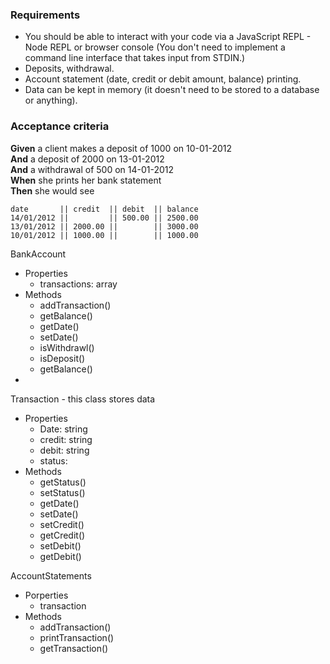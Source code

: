 ### Requirements

* You should be able to interact with your code via a JavaScript REPL - Node REPL or browser console  (You don't need to implement a command line interface that takes input from STDIN.)
* Deposits, withdrawal.
* Account statement (date, credit or debit amount, balance) printing.
* Data can be kept in memory (it doesn't need to be stored to a database or anything).

### Acceptance criteria

**Given** a client makes a deposit of 1000 on 10-01-2012  
**And** a deposit of 2000 on 13-01-2012  
**And** a withdrawal of 500 on 14-01-2012  
**When** she prints her bank statement  
**Then** she would see

```
date       || credit  || debit  || balance
14/01/2012 ||         || 500.00 || 2500.00
13/01/2012 || 2000.00 ||        || 3000.00
10/01/2012 || 1000.00 ||        || 1000.00
```

BankAccount
  - Properties
    - transactions: array
  - Methods
    - addTransaction()
    - getBalance()
    - getDate()
    - setDate()
    - isWithdrawl()
    - isDeposit()
    - getBalance()
- 

Transaction - this class stores data
  - Properties
    - Date: string
    - credit: string
    - debit: string
    - status: 
  - Methods
    - getStatus()
    - setStatus()
    - getDate()
    - setDate()
    - setCredit()
    - getCredit()
    - setDebit()
    - getDebit()


AccountStatements
  - Porperties
    - transaction
  - Methods
    - addTransaction()
    - printTransaction()
    - getTransaction()
  

  